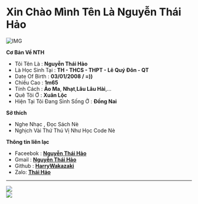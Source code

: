 
<h1> Xin Chào Mình Tên Là Nguyễn Thái Hảo
</h1>
<align="center">
    <img align="center" alt="IMG" src="https://avatars.githubusercontent.com/u/93087120?s=400&u=c5b9db46b1e3b4b995d1cce1407aace86f505e9f&v=4" />




**Cơ Bản Về NTH**

- Tôi Tên Là : **Nguyễn Thái Hảo**
- Là Học Sinh Tại : **TH - THCS - THPT - Lê Quý Đôn - QT**
- Date Of Birth : **03/01/2008 / =))**
- Chiều Cao : **1m65**
- Tính Cách : **Ảo Ma**, **Nhạt**,**Lâu Lâu Hài**,...
- Quê Tôi Ở : **Xuân Lộc**
- Hiện Tại Tôi Đang Sinh Sống Ở : **Đồng Nai**

**Sở thích**

- Nghe Nhạc , Đọc Sách Nè
- Nghịch Vài Thứ Thú Vị Như Học Code Nè

**Thông tin liên lạc**

- Faceebok : **[Nguyễn Thái Hảo](https://www.facebook.com/Lazic.Kanzu/)**
- Gmail : **[Nguyễn Thái Hảo](https://gmail.com)**
- Github : **[HarryWakazaki](https://github.com/HarryWakazaki)**
- Zalo: **[Thái Hảo](https://zalo.me/0946838477/)**
   </ul> <hr>
     <a href="https://github.com/anuraghazra/github-readme-stats">
      <img src="https://github-readme-stats.vercel.app/api?username=HarryWakazaki&show_icons=true&theme=tokyonight&count_private=true">
  </a><br>
 <a href="https://github.com/anuraghazra/github-readme-stats">
      <img src="https://github-readme-stats.vercel.app/api//top-langs?username=HarryWakazaki&show_icons=true&theme=tokyonight&count_private=true&langs_count=10&layout=compact">
  </a><br>

